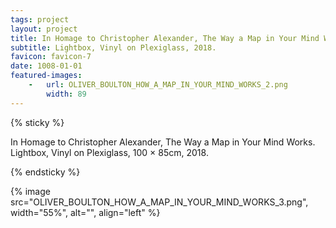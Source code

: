 ```yaml
---
tags: project
layout: project
title: In Homage to Christopher Alexander, The Way a Map in Your Mind Works
subtitle: Lightbox, Vinyl on Plexiglass, 2018.
favicon: favicon-7
date: 1008-01-01
featured-images: 
    -   url: OLIVER_BOULTON_HOW_A_MAP_IN_YOUR_MIND_WORKS_2.png
        width: 89
---
```


{% sticky %}

In Homage to Christopher Alexander, The Way a Map in Your Mind Works. Lightbox, Vinyl on Plexiglass, 100 × 85cm, 2018.

{% endsticky %}

{% image src="OLIVER_BOULTON_HOW_A_MAP_IN_YOUR_MIND_WORKS_3.png", width="55%", alt="", align="left" %}